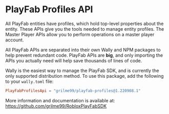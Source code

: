 # PlayFab Profiles API

All PlayFab entities have profiles, which hold top-level properties about the entity. These APIs give you the tools needed to manage entity profiles. The Master Player APIs allow you to perform operations on a master player account.

All PlayFab APIs are separated into their own Wally and NPM packages to help prevent redundant code.
PlayFab APIs are **big**, and only importing the APIs you actually need will help save thousands of lines of code.

Wally is the easiest way to manage the PlayFab SDK, and is currently the only supported distribution method.
To use this package, add the following to your `wally.toml` file:

```toml
PlayFabProfilesApi = "grilme99/playfab-profiles@1.220908.1"
```

More information and documentation is available at:
https://github.com/grilme99/RobloxPlayFabSDK
